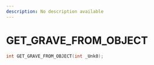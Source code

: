 ```yaml
---
description: No description available 
---
```


# GET_GRAVE_FROM_OBJECT

```cpp
int GET_GRAVE_FROM_OBJECT(int _Unk0);
```